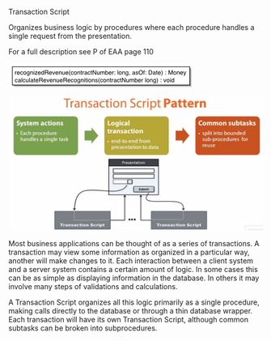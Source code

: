 ﻿Transaction Script

Organizes business logic by procedures where each procedure handles a single request from the presentation.

For a full description see P of EAA page 110

 ![File](file.png)

![File2](file2.png)

Most business applications can be thought of as a series of transactions. A transaction may view some information as organized in a particular way, another will make changes to it. Each interaction between a client system and a server system contains a certain amount of logic. In some cases this can be as simple as displaying information in the database. In others it may involve many steps of validations and calculations.

A Transaction Script organizes all this logic primarily as a single procedure, making calls directly to the database or through a thin database wrapper. Each transaction will have its own Transaction Script, although common subtasks can be broken into subprocedures.

